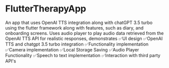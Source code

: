 # FlutterTherapyApp
An app that uses OpenAI TTS integration along with chatGPT 3.5 turbo using the flutter framework along with features, such as diary, and onboarding screens. Uses audio player to play audio data retrieved from the OpenAI TTS API for realistic responses, demonstrates
✅UI design
✅OpenAI TTS and chatgpt 3.5 turbo integration
✅Functionality implementation
✅Camera implementation
✅Local Storage Saving
✅Audio Player Functionality
✅Speech to text implementation
✅Interaction with third party API's


